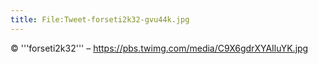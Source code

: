```yaml
---
title: File:Tweet-forseti2k32-gvu44k.jpg
---
```


© '''forseti2k32''' – https://pbs.twimg.com/media/C9X6gdrXYAIluYK.jpg